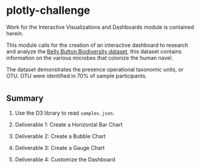# plotly-challenge
 Work for the Interactive Visualizations and Dashboards module is contained herein.

 This module calls for the creation of an interactive dashboard to research and analyze the [Belly Button Biodiversity dataset](https://dannybarto.github.io/Interactive-Visulizations-Dashboards/), this dataset contains information on the various microbes that colonize the human navel.

The dataset demonstrates the presence operational taxonomic units, or OTU. OTU were identified in 70% of sample participants.

#
## Summary

1. Use the D3 library to read `samples.json`.

2. Deliverable 1: Create a Horizontal Bar Chart

3. Deliverable 2: Create a Bubble Chart

4. Deliverable 3: Create a Gauge Chart

5. Deliverable 4: Customize the Dashboard